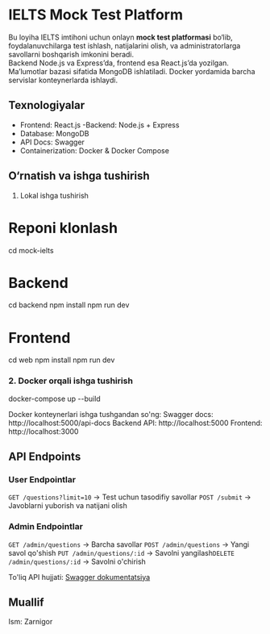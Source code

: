 # IELTS Mock Test Platform

Bu loyiha IELTS imtihoni uchun onlayn **mock test platformasi** bo‘lib, foydalanuvchilarga test ishlash, natijalarini olish, va administratorlarga savollarni boshqarish imkonini beradi.  
Backend Node.js va Express’da, frontend esa React.js’da yozilgan. Ma’lumotlar bazasi sifatida MongoDB ishlatiladi. Docker yordamida barcha servislar konteynerlarda ishlaydi.

## Texnologiyalar
- Frontend: React.js
-Backend: Node.js + Express
- Database: MongoDB
- API Docs: Swagger
- Containerization: Docker & Docker Compose

##  O‘rnatish va ishga tushirish

1. Lokal ishga tushirish
# Reponi klonlash
cd mock-ielts

# Backend
cd backend
npm install
npm run dev

# Frontend
cd web
npm install
npm run dev


### 2. Docker orqali ishga tushirish
docker-compose up --build


Docker konteynerlari ishga tushgandan so'ng:
Swagger docs: http://localhost:5000/api-docs
Backend API: http://localhost:5000
Frontend: http://localhost:3000



## API Endpoints

### User Endpointlar
`GET /questions?limit=10` → Test uchun tasodifiy savollar
`POST /submit` → Javoblarni yuborish va natijani olish

### Admin Endpointlar
`GET /admin/questions` → Barcha savollar
`POST /admin/questions` → Yangi savol qo'shish
`PUT /admin/questions/:id` → Savolni yangilash`DELETE /admin/questions/:id` → Savolni o'chirish

To'liq API hujjati: [Swagger dokumentatsiya](http://localhost:5000/api-docs)


## Muallif
Ism: Zarnigor